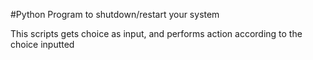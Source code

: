 #Python Program to shutdown/restart your system

This scripts gets choice as input, and performs action according to the choice inputted